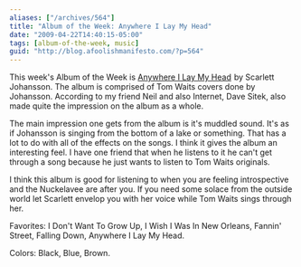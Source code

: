 ```yaml
---
aliases: ["/archives/564"]
title: "Album of the Week: Anywhere I Lay My Head"
date: "2009-04-22T14:40:15-05:00"
tags: [album-of-the-week, music]
guid: "http://blog.afoolishmanifesto.com/?p=564"
---
```

This week's Album of the Week is <a href="https://www.amazon.com/gp/product/B0014IH1N6/ref=as_li_tl?ie=UTF8&camp=1789&creative=9325&creativeASIN=B0014IH1N6&linkCode=as2&tag=afoolishmanif-20&linkId=36b151864a78d7349e90f5420ca37ea0">Anywhere I Lay My Head</a><img src="//ir-na.amazon-adsystem.com/e/ir?t=afoolishmanif-20&l=am2&o=1&a=B0014IH1N6" width="1" height="1" border="0" alt="" style="border:none !important; margin:0px !important;" /> by Scarlett Johansson. The album is comprised of Tom Waits covers done by Johansson. According to my friend Neil and also Internet, Dave Sitek, also made quite the impression on the album as a whole.

The main impression one gets from the album is it's muddled sound. It's as if Johansson is singing from the bottom of a lake or something. That has a lot to do with all of the effects on the songs. I think it gives the album an interesting feel. I have one friend that when he listens to it he can't get through a song because he just wants to listen to Tom Waits originals.

I think this album is good for listening to when you are feeling introspective and the Nuckelavee are after you. If you need some solace from the outside world let Scarlett envelop you with her voice while Tom Waits sings through her.

Favorites: I Don't Want To Grow Up, I Wish I Was In New Orleans, Fannin' Street, Falling Down, Anywhere I Lay My Head.

Colors: Black, Blue, Brown.
